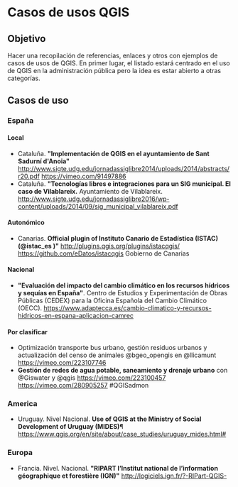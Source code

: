 # Casos de usos QGIS

## Objetivo

Hacer una recopilación de referencias, enlaces y otros con ejemplos de casos de usos de QGIS. 
En primer lugar, el listado estará centrado en el uso de QGIS en la administración pública pero la idea es estar abierto a otras categorías.

## Casos de uso

### España

#### Local
- Cataluña. **"Implementación de QGIS en el ayuntamiento de Sant Sadurní d'Anoia"** http://www.sigte.udg.edu/jornadassiglibre2014/uploads/2014/abstracts/r20.pdf https://vimeo.com/91497886
- Cataluña. **"Tecnologías libres e integraciones para un SIG municipal. El caso de Vilablareix.** Ayuntamiento de Vilablareix.  http://www.sigte.udg.edu/jornadassiglibre2016/wp-content/uploads/2014/09/sig_municipal_vilablareix.pdf

#### Autonómico
- Canarias. **Official plugin of Instituto Canario de Estadística (ISTAC)  (@istac_es )"** http://plugins.qgis.org/plugins/istacqgis/ https://github.com/eDatos/istacqgis Gobierno de Canarias

#### Nacional
- **"Evaluación del impacto del cambio climático en los recursos hídricos y sequías en España"**. Centro de Estudios y Experimentación de Obras Públicas (CEDEX) para la Oficina Española del Cambio Climático (OECC). https://www.adaptecca.es/cambio-climatico-y-recursos-hidricos-en-espana-aplicacion-camrec

#### Por clasificar
- Optimización transporte bus urbano, gestión residuos urbanos y actualización del censo de animales @bgeo_opengis en @llicamunt https://vimeo.com/223107746  
- **Gestión de redes de agua potable, saneamiento y drenaje urbano** con @Giswater y @qgis https://vimeo.com/223100457  https://vimeo.com/280905257  #QGISadmon


### America
- Uruguay. Nivel Nacional. **Use of QGIS at the Ministry of Social Development of Uruguay (MIDES)**¶ https://www.qgis.org/en/site/about/case_studies/uruguay_mides.html#

### Europa
- Francia. Nivel. Nacional. **"RIPART  l’Institut national de l’information géographique et forestière (IGN)"** http://logiciels.ign.fr/?-RIPart-QGIS-


